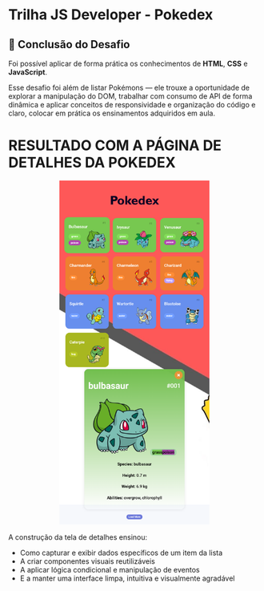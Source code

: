 # Trilha JS Developer - Pokedex
## 🚀 Conclusão do Desafio

Foi possível aplicar de forma prática os conhecimentos de **HTML**, **CSS** e **JavaScript**. 

Esse desafio foi além de listar Pokémons — ele trouxe a oportunidade de explorar a manipulação do DOM, trabalhar com consumo de API de forma dinâmica e aplicar conceitos de responsividade e organização do código e claro, colocar em prática os ensinamentos adquiridos em aula.

# RESULTADO COM A PÁGINA DE DETALHES DA POKEDEX

<p align="center">
  <img src="./assets/img/127.0.0.1_5500_index.html.png" alt="Resultado da Pokédex" width="300"/>
</p>


A construção da tela de detalhes ensinou:

- Como capturar e exibir dados específicos de um item da lista
- A criar componentes visuais reutilizáveis
- A aplicar lógica condicional e manipulação de eventos
- E a manter uma interface limpa, intuitiva e visualmente agradável


